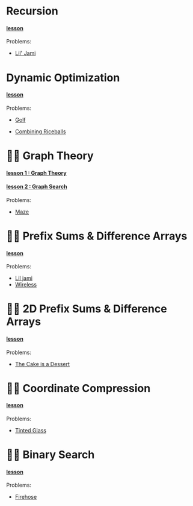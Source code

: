 # Recursion
#### __[lesson](Lessons/Recursion.md)__
Problems:
+ [Lil' Jami](http://wcipeg.com/problem/liljami)

# Dynamic Optimization
#### __[lesson](Lessons/DynamicOptimization.md)__
Problems:
+ [Golf](http://wcipeg.com/problem/ccc00s4)

+ [Combining Riceballs](http://wcipeg.com/problem/ccc16s4)

# ✍🏽 Graph Theory
#### __[lesson 1 : Graph Theory](Lessons/GraphTheory.md)__
#### __[lesson 2 : Graph Search](Lessons/GraphSearch.md)__
Problems:
+ [Maze](http://wcipeg.com/problem/ccc08s3)

# ✍🏽 Prefix Sums & Difference Arrays
#### __[lesson](Lessons/PrefixSums&DiffrenceArrays.md)__
Problems:
+ [Lil jami](http://wcipeg.com/problem/liljami)
+ [Wireless](http://wcipeg.com/problem/ccc09s5)

# ✍🏽 2D Prefix Sums & Difference Arrays
#### __[lesson](Lessons/2dPrefixSums&DiffrenceArrays.md)__
Problems:
+ [The Cake is a Dessert](http://wcipeg.com/problem/cake)

# ✍🏽 Coordinate Compression
#### __[lesson](Lessons/CoordinateCompression)__
Problems:
+ [Tinted Glass](http://wcipeg.com/problem/ccc14s4)

# ✍🏽 Binary Search
#### __[lesson](Lessons/BinarySearch.md)__
Problems:
+ [Firehose](http://wcipeg.com/problem/ccc10s3)